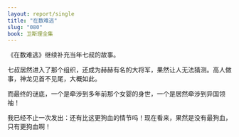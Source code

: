 ```yaml
---
layout: report/single
title: "在数难逃"
slug: "080"
book: 卫斯理全集
---
```

《在数难逃》继续补充当年七叔的故事。

七叔居然进入了那个组织，还成为赫赫有名的大将军，果然让人无法猜测。高人做事，神龙见首不见尾，大概如此。

而最终的谜底，一个是牵涉到多年前那个女婴的身世，一个是居然牵涉到异国领袖！

我已经不止一次发出：还有比这更狗血的情节吗！现在看来，果然是没有最狗血，只有更狗血啊！
